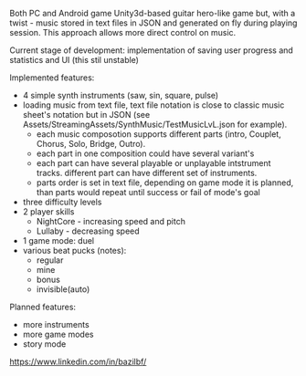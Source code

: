 Both PC and Android game Unity3d-based guitar hero-like game but, with a twist - music stored in text files in JSON and generated on fly during playing session. This approach allows more direct control on music.

Current stage of development: implementation of saving user progress and statistics and UI (this stil unstable)

Implemented features:
- 4 simple synth instruments (saw, sin, square, pulse)
- loading music from text file, text file notation is close to classic music sheet's notation but in JSON (see Assets/StreamingAssets/SynthMusic/TestMusicLvL.json for example). 
  - each music composotion supports different parts (intro, Couplet, Chorus, Solo, Bridge, Outro).
  - each part in one composition could have several variant's
  - each part can have several playable or unplayable intstrument tracks. different part can have different set of instruments.
  - parts order is set in text file, depending on game mode it is planned, than parts would repeat until success or fail of mode's goal 
- three difficulty levels
- 2 player skills
  - NightCore - increasing speed and pitch
  - Lullaby - decreasing speed
- 1 game mode: duel
- various beat pucks (notes):
  - regular
  - mine
  - bonus
  - invisible(auto)
 
Planned features:
- more instruments
- more game modes
- story mode

https://www.linkedin.com/in/bazilbf/
